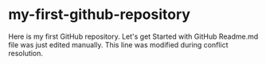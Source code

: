 # my-first-github-repository

Here is my first GitHub repository. Let's get Started with GitHub
Readme.md file was just edited manually.
This line was modified during conflict resolution.

